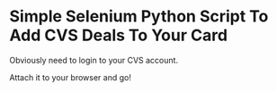 # Simple Selenium Python Script To Add CVS Deals To Your Card

Obviously need to login to your CVS account. 

Attach it to your browser and go!
